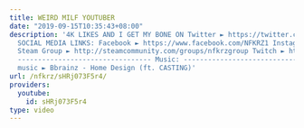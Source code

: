 ```yaml
---
title: WEIRD MILF YOUTUBER
date: "2019-09-15T10:35:43+08:00"
description: '4K LIKES AND I GET MY BONE ON Twitter ► https://twitter.com/NFKRZ ---------------------------------
  SOCIAL MEDIA LINKS: Facebook ► https://www.facebook.com/NFKRZ1 Instagram ► https://instagram.com/roman_nfkrz/
  Steam Group ► http://steamcommunity.com/groups/nfkrzgroup Twitch ► http://www.twitch.tv/nfkrz
  --------------------------------- Music: --------------------------------- Outro
  music ► Bbrainz - Home Design (ft. CASTING)'
url: /nfkrz/sHRj073F5r4/
providers:
  youtube:
    id: sHRj073F5r4
type: video
---
```


